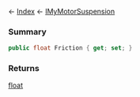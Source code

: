 ← [Index](Api-Index) ← [IMyMotorSuspension](Sandbox.ModAPI.Ingame.IMyMotorSuspension)

### Summary

```csharp
public float Friction { get; set; }
```

### Returns

[float](System.Single)

